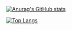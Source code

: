 [![Anurag's GitHub stats](https://github-readme-stats.vercel.app/api?username=giopera&show_icons=true&theme=transparent)](https://github.com/giopera)


[![Top Langs](https://github-readme-stats.vercel.app/api/top-langs/?username=giopera&layout=donut&theme=transparent)](https://github.com/gioper)
